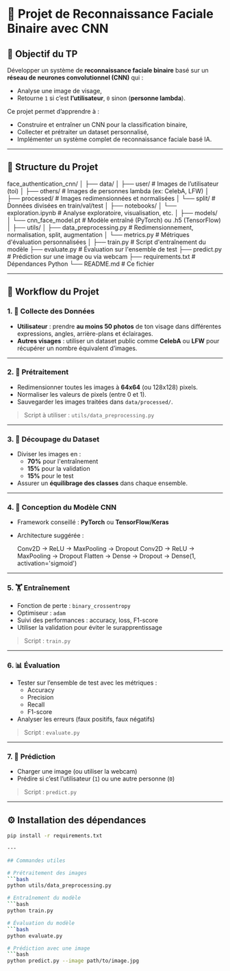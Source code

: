 # 🧠 Projet de Reconnaissance Faciale Binaire avec CNN

## 🎯 Objectif du TP

Développer un système de **reconnaissance faciale binaire** basé sur un **réseau de neurones convolutionnel (CNN)** qui :
- Analyse une image de visage,
- Retourne `1` si c’est **l’utilisateur**, `0` sinon (**personne lambda**).

Ce projet permet d’apprendre à :
- Construire et entraîner un CNN pour la classification binaire,
- Collecter et prétraiter un dataset personnalisé,
- Implémenter un système complet de reconnaissance faciale basé IA.

---

## 📁 Structure du Projet

face_authentication_cnn/
│
├── data/
│ ├── user/ # Images de l’utilisateur (toi)
│ ├── others/ # Images de personnes lambda (ex: CelebA, LFW)
│ ├── processed/ # Images redimensionnées et normalisées
│ └── split/ # Données divisées en train/val/test
│
├── notebooks/
│ └── exploration.ipynb # Analyse exploratoire, visualisation, etc.
│
├── models/
│ └── cnn_face_model.pt # Modèle entraîné (PyTorch) ou .h5 (TensorFlow)
│
├── utils/
│ ├── data_preprocessing.py # Redimensionnement, normalisation, split, augmentation
│ └── metrics.py # Métriques d'évaluation personnalisées
│
├── train.py # Script d'entraînement du modèle
├── evaluate.py # Évaluation sur l'ensemble de test
├── predict.py # Prédiction sur une image ou via webcam
├── requirements.txt # Dépendances Python
└── README.md # Ce fichier


---

## 🔄 Workflow du Projet

### 1. 📸 Collecte des Données

- **Utilisateur** : prendre **au moins 50 photos** de ton visage dans différentes expressions, angles, arrière-plans et éclairages.
- **Autres visages** : utiliser un dataset public comme **CelebA** ou **LFW** pour récupérer un nombre équivalent d’images.

---

### 2. 🧼 Prétraitement

- Redimensionner toutes les images à **64x64** (ou 128x128) pixels.
- Normaliser les valeurs de pixels (entre 0 et 1).
- Sauvegarder les images traitées dans `data/processed/`.

> Script à utiliser : `utils/data_preprocessing.py`

---

### 3. 🧪 Découpage du Dataset

- Diviser les images en :
  - **70%** pour l'entraînement
  - **15%** pour la validation
  - **15%** pour le test
- Assurer un **équilibrage des classes** dans chaque ensemble.

---

### 4. 🧠 Conception du Modèle CNN

- Framework conseillé : **PyTorch** ou **TensorFlow/Keras**
- Architecture suggérée :

    Conv2D → ReLU → MaxPooling → Dropout
    Conv2D → ReLU → MaxPooling → Dropout
    Flatten → Dense → Dropout → Dense(1, activation='sigmoid')


---

### 5. 🏋️ Entraînement

- Fonction de perte : `binary_crossentropy`
- Optimiseur : `adam`
- Suivi des performances : accuracy, loss, F1-score
- Utiliser la validation pour éviter le surapprentissage

> Script : `train.py`

---

### 6. 📊 Évaluation

- Tester sur l’ensemble de test avec les métriques :
  - Accuracy
  - Precision
  - Recall
  - F1-score
- Analyser les erreurs (faux positifs, faux négatifs)

> Script : `evaluate.py`

---

### 7. 🧪 Prédiction

- Charger une image (ou utiliser la webcam)
- Prédire si c’est l’utilisateur (`1`) ou une autre personne (`0`)

> Script : `predict.py`

---

## ⚙️ Installation des dépendances

```bash
pip install -r requirements.txt

---

## Commandes utiles

# Prétraitement des images
```bash
python utils/data_preprocessing.py

# Entraînement du modèle
```bash
python train.py

# Évaluation du modèle
```bash
python evaluate.py

# Prédiction avec une image
```bash
python predict.py --image path/to/image.jpg


